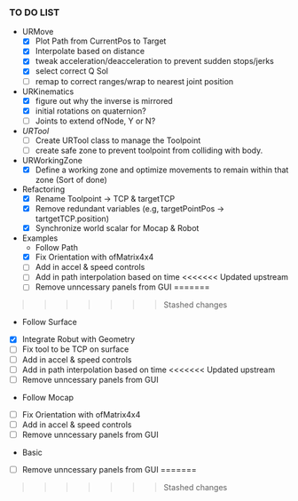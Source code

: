 ### TO DO LIST
- URMove
  - [X] Plot Path from CurrentPos to Target 
  - [X] Interpolate based on distance
  - [X] tweak acceleration/deacceleration to prevent sudden stops/jerks
  - [X] select correct Q Sol
  - [ ] remap to correct ranges/wrap to nearest joint position
- URKinematics
  - [X] figure out why the inverse is mirrored
  - [X] initial rotations on quaternion?
  - [ ] Joints to extend ofNode, Y or N?
- _URTool_
  - [ ] Create URTool class to manage the Toolpoint
  - [ ] create safe zone to prevent toolpoint from colliding with body.
- URWorkingZone
  - [X] Define a working zone and optimize movements to remain within that zone (Sort of done)
- Refactoring
  - [X] Rename Toolpoint -> TCP & targetTCP
  - [X] Remove redundant variables (e.g, targetPointPos -> tartgetTCP.position)
  - [X] Synchronize world scalar for Mocap & Robot
- Examples
  - Follow Path
  - [X] Fix Orientation with ofMatrix4x4
  - [ ] Add in accel & speed controls
  - [ ] Add in path interpolation based on time
<<<<<<< Updated upstream
  - [ ] Remove unncessary panels from GUI
=======
>>>>>>> Stashed changes
  - Follow Surface
  - [X] Integrate Robut with Geometry
  - [ ] Fix tool to be TCP on surface
  - [ ] Add in accel & speed controls
  - [ ] Add in path interpolation based on time
<<<<<<< Updated upstream
  - [ ] Remove unncessary panels from GUI
  - Follow Mocap
  - [ ] Fix Orientation with ofMatrix4x4
  - [ ] Add in accel & speed controls
  - [ ] Remove unncessary panels from GUI
  - Basic
  - [ ] Remove unncessary panels from GUI
=======
>>>>>>> Stashed changes
  
